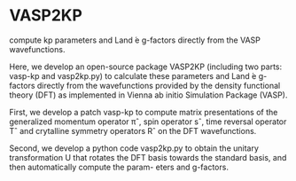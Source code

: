 # VASP2KP
compute kp parameters and Land ́e g-factors directly from the VASP wavefunctions. 

Here, we develop an open-source package VASP2KP
(including two parts: vasp-kp and vasp2kp.py) to calculate these parameters and Land ́e g-factors
directly from the wavefunctions provided by the density functional theory (DFT) as implemented in
Vienna ab initio Simulation Package (VASP). 

First, we develop a patch vasp-kp
to compute matrix presentations of the generalized momentum operator πˆ, spin operator sˆ, time reversal operator Tˆ and crytalline symmetry operators Rˆ on the DFT wavefunctions. 

Second, we develop a python code vasp2kp.py to obtain the unitary transformation U that rotates the DFT basis towards the standard basis, and then automatically compute the param- eters and g-factors. 
